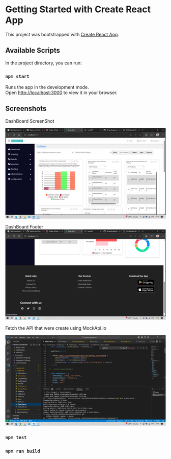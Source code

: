 # Getting Started with Create React App

This project was bootstrapped with [Create React App](https://github.com/facebook/create-react-app).

## Available Scripts

In the project directory, you can run:

### `npm start`

Runs the app in the development mode.\
Open [http://localhost:3000](http://localhost:3000) to view it in your browser.

## Screenshots

DashBoard ScreenShot

![App Screenshot](./screenshots/screenshot.png)

DashBoard Footer
![App Screenshot](./screenshots/Screenshot%20(142).png)


Fetch the API that were create using MockApi.io

![App Screenshot](./screenshots/Screenshot%20(144).png)



### `npm test`


### `npm run build`

